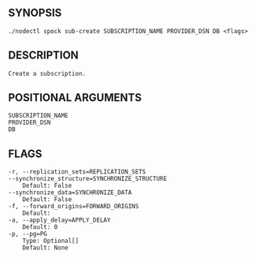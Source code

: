 ## SYNOPSIS
    ./nodectl spock sub-create SUBSCRIPTION_NAME PROVIDER_DSN DB <flags>
 
## DESCRIPTION
    Create a subscription.
 
## POSITIONAL ARGUMENTS
    SUBSCRIPTION_NAME
    PROVIDER_DSN
    DB
 
## FLAGS
    -r, --replication_sets=REPLICATION_SETS
    --synchronize_structure=SYNCHRONIZE_STRUCTURE
        Default: False
    --synchronize_data=SYNCHRONIZE_DATA
        Default: False
    -f, --forward_origins=FORWARD_ORIGINS
        Default: 
    -a, --apply_delay=APPLY_DELAY
        Default: 0
    -p, --pg=PG
        Type: Optional[]
        Default: None

